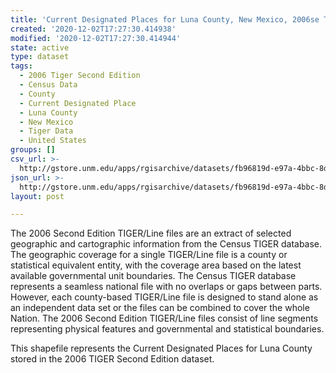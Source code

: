 ```yaml
---
title: 'Current Designated Places for Luna County, New Mexico, 2006se TIGER'
created: '2020-12-02T17:27:30.414938'
modified: '2020-12-02T17:27:30.414944'
state: active
type: dataset
tags:
  - 2006 Tiger Second Edition
  - Census Data
  - County
  - Current Designated Place
  - Luna County
  - New Mexico
  - Tiger Data
  - United States
groups: []
csv_url: >-
  http://gstore.unm.edu/apps/rgisarchive/datasets/fb96819d-e97a-4bbc-8ddf-73d7092790b0/tgr2006se_luna_placecu.derived.csv
json_url: >-
  http://gstore.unm.edu/apps/rgisarchive/datasets/fb96819d-e97a-4bbc-8ddf-73d7092790b0/tgr2006se_luna_placecu.derived.json
layout: post

---
```

The 2006 Second Edition TIGER/Line files are an extract of selected geographic and cartographic information from the Census TIGER database.  The geographic coverage for a single TIGER/Line file is a county or statistical equivalent entity, with the coverage area based on the latest available governmental unit boundaries. The Census TIGER database represents a seamless national file with no overlaps or gaps between parts.  However, each county-based TIGER/Line file is designed to stand alone as an independent data set or the files can be combined to cover the whole Nation.  The 2006 Second Edition  TIGER/Line files consist of line segments representing physical features and governmental and statistical boundaries.  

This shapefile represents the Current Designated Places for Luna County stored in the 2006 TIGER Second Edition dataset.
